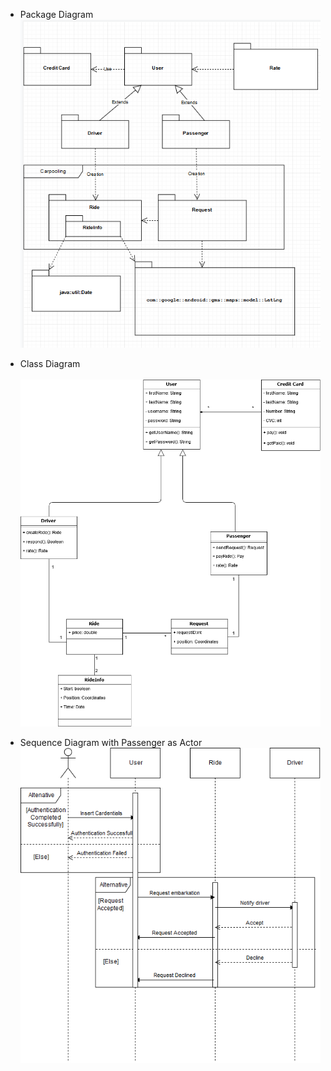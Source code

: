 * Package Diagram<br>
![Package Diagram](images/PackageDiagram.png)

* Class Diagram<br>   
![Class Diagram](images/classDiagramR3.png)

* Sequence Diagram with Passenger as Actor<br>
![PassengerSequenceDiagram](images/PassengerSequenceDiagram.png)
